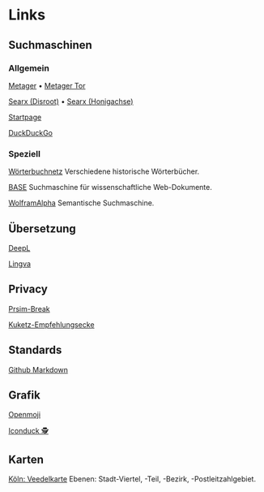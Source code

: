 # Links

## Suchmaschinen

### Allgemein

[Metager](https://metager.de/)
•
[Metager Tor](http://metagerv65pwclop2rsfzg4jwowpavpwd6grhhlvdgsswvo6ii4akgyd.onion/)

[Searx (Disroot)](https://search.disroot.org/) • [Searx (Honigachse)](https://suche.honigdachse.de/)

[Startpage](https://www.startpage.com/)

[DuckDuckGo](https://duckduckgo.com/)

### Speziell

[Wörterbuchnetz](https://woerterbuchnetz.de/#0) Verschiedene historische Wörterbücher.

[BASE](https://www.base-search.net/) Suchmaschine für wissenschaftliche Web-Dokumente.

[WolframAlpha](https://www.wolframalpha.com/) Semantische Suchmaschine.

## Übersetzung

[DeepL](https://www.deepl.com/translator-mobile)

[Lingva](https://lingva.ml/)

## Privacy

[Prsim-Break](https://prism-break.org/de/)

[Kuketz-Empfehlungsecke](https://www.kuketz-blog.de/empfehlungsecke/)

## Standards

[Github Markdown](https://github.github.com/gfm/)

## Grafik

[Openmoji](https://openmoji.org/)

[Iconduck 🕵️](https://iconduck.com/)

## Karten

[Köln: Veedelkarte](https://www.stadt-koeln.de/artikel/68982/index.html) Ebenen: Stadt-Viertel, -Teil, -Bezirk, -Postleitzahlgebiet.
